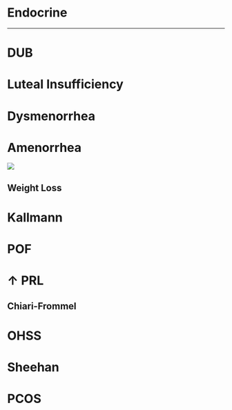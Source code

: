 # Endocrine
-----------


# DUB

# Luteal Insufficiency

# Dysmenorrhea

# Amenorrhea


![](https://qb.medilink-study.com/images/109A024_bas_010.jpg)



## Weight Loss

# Kallmann

# POF

# &uarr; PRL

## Chiari-Frommel

# OHSS

# Sheehan

# PCOS